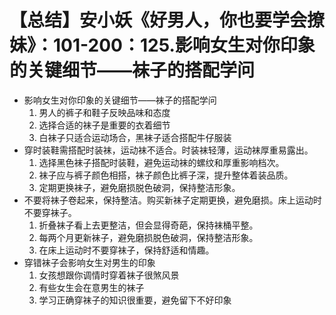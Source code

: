 # 【总结】安小妖《好男人，你也要学会撩妹》：101-200：125.影响女生对你印象的关键细节——袜子的搭配学问

-   影响女生对你印象的关键细节——袜子的搭配学问
    1.  男人的裤子和鞋子反映品味和态度
    2.  选择合适的袜子是重要的衣着细节
    3.  白袜子只适合运动场合，黑袜子适合搭配牛仔服装
-   穿时装鞋需搭配时装袜，运动袜不适合。时装袜轻薄，运动袜厚重易露出。
    1.  选择黑色袜子搭配时装鞋，避免运动袜的螺纹和厚重影响档次。
    2.  袜子应与裤子颜色相搭，袜子颜色比裤子深，提升整体着装品质。
    3.  定期更换袜子，避免磨损脱色破洞，保持整洁形象。
-   不要将袜子卷起来，保持整洁。购买新袜子定期更换，避免磨损。床上运动时不要穿袜子。
    1.  折叠袜子看上去更整洁，但会显得奇葩，保持袜桶平整。
    2.  每两个月更新袜子，避免磨损脱色破洞，保持整洁形象。
    3.  在床上运动时不要穿袜子，保持舒适和情趣。
-   穿错袜子会影响女生对男生的印象
    1.  女孩想跟你调情时穿着袜子很煞风景
    2.  有些女生会在意男生的袜子
    3.  学习正确穿袜子的知识很重要，避免留下不好印象